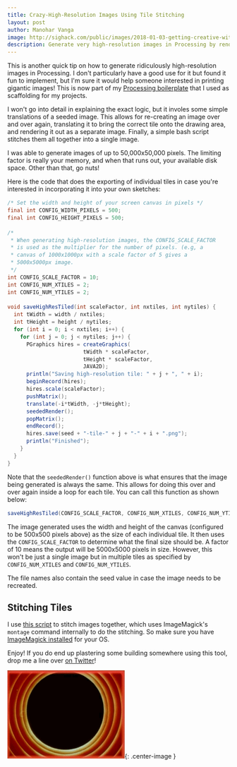 ```yaml
---
title: Crazy-High-Resolution Images Using Tile Stitching
layout: post
author: Manohar Vanga
image: http://sighack.com/public/images/2018-01-03-getting-creative-with-perlin-noise-fields/example-4.png
description: Generate very high-resolution images in Processing by rendering images as tiles and stitching them together.
---
```


This is another quick tip on how to generate ridiculously high-resolution images in
Processing. I don't particularly have a good use for it but found it fun to implement,
but I'm sure it would help someone interested in printing gigantic images!
This is now part of my [Processing boilerplate](https://github.com/sighack/processing-boilerplate)
that I used as scaffolding for my projects.

I won't go into detail in explaining the exact logic, but it involes some simple
translations of a seeded image. This allows for re-creating an image over and over
again, translating it to bring the correct tile onto the drawing area, and rendering
it out as a separate image. Finally, a simple bash script stitches them all together
into a single image.

I was able to generate images of up to 50,000x50,000 pixels. The limiting factor is
really your memory, and when that runs out, your available disk space. Other than
that, go nuts!

Here is the code that does the exporting of individual tiles in case you're interested
in incorporating it into your own sketches:

```java
/* Set the width and height of your screen canvas in pixels */
final int CONFIG_WIDTH_PIXELS = 500;
final int CONFIG_HEIGHT_PIXELS = 500;

/*
 * When generating high-resolution images, the CONFIG_SCALE_FACTOR
 * is used as the multiplier for the number of pixels. (e.g, a
 * canvas of 1000x1000px with a scale factor of 5 gives a
 * 5000x5000px image.
 */
int CONFIG_SCALE_FACTOR = 10;
int CONFIG_NUM_XTILES = 2;
int CONFIG_NUM_YTILES = 2;

void saveHighResTiled(int scaleFactor, int nxtiles, int nytiles) {
  int tWidth = width / nxtiles;
  int tHeight = height / nytiles;
  for (int i = 0; i < nxtiles; i++) {
    for (int j = 0; j < nytiles; j++) {
      PGraphics hires = createGraphics(
                        tWidth * scaleFactor,
                        tHeight * scaleFactor,
                        JAVA2D);
      println("Saving high-resolution tile: " + j + ", " + i);
      beginRecord(hires);
      hires.scale(scaleFactor);
      pushMatrix();
      translate(-i*tWidth, -j*tHeight);
      seededRender();
      popMatrix();
      endRecord();
      hires.save(seed + "-tile-" + j + "-" + i + ".png");
      println("Finished");
    }
  }
}
```

Note that the `seededRender()` function above is what ensures that the image being
generated is always the same. This allows for doing this over and over again inside
a loop for each tile. You can call this function as shown below:

```java
saveHighResTiled(CONFIG_SCALE_FACTOR, CONFIG_NUM_XTILES, CONFIG_NUM_YTILES);
```

The image generated uses the width and height of the canvas (configured to be
500x500 pixels above) as the size of each individual tile. It then uses the
`CONFIG_SCALE_FACTOR` to determine what the final size should be. A factor of
10 means the output will be 5000x5000 pixels in size. However, this won't be just
a single image but in multiple tiles as specified by `CONFIG_NUM_XTILES` and
`CONFIG_NUM_YTILES`.

The file names also contain the seed value in case the image needs to be recreated.

## Stitching Tiles

I use [this script](https://github.com/sighack/processing-boilerplate/blob/master/code/stitch.sh)
to stitch images together, which uses ImageMagick's `montage` command internally to do
the stitching. So make sure you have [ImageMagick installed](https://imagemagick.org/script/download.php)
for your OS.

Enjoy! If you do end up plastering some building somewhere using this tool, drop me a
line over [on Twitter](https://twitter.com/sighack)!

![](/public/images/end.gif){: .center-image }
